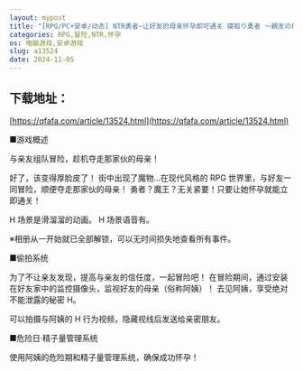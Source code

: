 ```yaml
---
layout: mypost
title: "[RPG/PC+安卓/动态] NTR勇者~让好友的母亲怀孕即可通关 寝取り勇者 ～親友の母ちゃん妊娠させれば即クリア～ [度盘/260M]"
categories: RPG,冒险,NTR,怀孕
os: 电脑游戏,安卓游戏
slug: a13524
date: 2024-11-05
---
```


## 下载地址：

[https://qfafa.com/article/13524.html](https://qfafa.com/article/13524.html)

■游戏概述

与亲友组队冒险，趁机夺走那家伙的母亲！

好了，该变得厚脸皮了！
街中出现了魔物…在现代风格的 RPG 世界里，与好友一同冒险，顺便夺走那家伙的母亲！
勇者？魔王？无关紧要！只要让她怀孕就能立即通关！

H 场景是滑溜溜的动画。
H 场景语音有。

※相册从一开始就已全部解锁，可以无时间损失地查看所有事件。

■偷拍系统

为了不让亲友发现，提高与亲友的信任度，一起冒险吧！
在冒险期间，通过安装在好友家中的监控摄像头，监视好友的母亲（俗称阿姨）！
去见阿姨，享受绝对不能泄露的秘密 H。

可以拍摄与阿姨的 H 行为视频，隐藏视线后发送给亲密朋友。

■危险日·精子量管理系统

使用阿姨的危险期和精子量管理系统，确保成功怀孕！